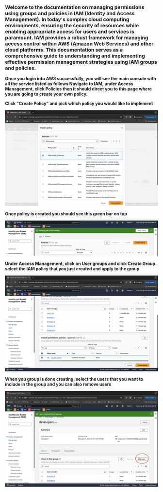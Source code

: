 <h3> Welcome to the documentation on managing permissions using groups and policies in IAM (Identity and Access Management). In today's complex cloud computing environments, ensuring the security of resources while enabling appropriate access for users and services is paramount. IAM provides a robust framework for managing access control within AWS (Amazon Web Services) and other cloud platforms. This documentation serves as a comprehensive guide to understanding and implementing effective permission management strategies using IAM groups and policies. </h3>

**Once you login into AWS successfully, you will see the main console with all the service listed as follows
Navigate to IAM, under Access Management, click Policies then it should direct you to this page where you are going to create your own policy.**

**Click "Create Policy" and pick which policy you would like to implement**

![import](Import%20policy.png)

**Once policy is created you should see this green bar on top**

![Created](Policy%20created.png)

**Under Access Management, click on User groups and click Create Group.**
**select the IAM policy that you just created and apply to the group**

![Created](creating%20a%20user%20group.png)


**When you group is done creating, select the users that you want to include in the group and you can also remove users**

![Created](Adding%20users%20and%20removing.png)
